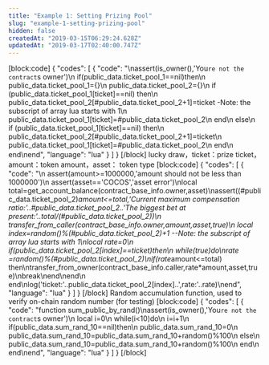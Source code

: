 ```yaml
---
title: "Example 1: Setting Prizing Pool"
slug: "example-1-setting-prizing-pool"
hidden: false
createdAt: "2019-03-15T06:29:24.628Z"
updatedAt: "2019-03-17T02:40:00.747Z"
---
```

[block:code]
{
  "codes": [
    {
      "code": "\nassert(is_owner(),'You`re not the contract`s owner')\n    if(public_data.ticket_pool_1==nil)then\n        public_data.ticket_pool_1={}\n        public_data.ticket_pool_2={}\n        if (public_data.ticket_pool_1[ticket]==nil) then\n            public_data.ticket_pool_2[#public_data.ticket_pool_2+1]=ticket -Note: the subscript of array lua starts with 1\n            public_data.ticket_pool_1[ticket]=#public_data.ticket_pool_2\n        end\n    else\n        if (public_data.ticket_pool_1[ticket]==nil) then\n            public_data.ticket_pool_2[#public_data.ticket_pool_2+1]=ticket\n            public_data.ticket_pool_1[ticket]=#public_data.ticket_pool_2\n        end\n    end\nend",
      "language": "lua"
    }
  ]
}
[/block]
lucky draw，ticket：prize ticket，amount：token amount，asset： token type
[block:code]
{
  "codes": [
    {
      "code": "\n    assert(amount>=1000000,'amount should not be less than 1000000')\n    assert(asset=='COCOS','asset error')\nlocal total=get_account_balance(contract_base_info.owner,asset)\nassert((#public_data.ticket_pool_2)*amount<=total,'Current maximum compensation ratio:'..#public_data.ticket_pool_2..'The biggest bet at present:'..total/(#public_data.ticket_pool_2))\n    transfer_from_caller(contract_base_info.owner,amount,asset,true)\n    local index=random()%(#public_data.ticket_pool_2)+1  --Note: the subscript of array lua starts with 1\nlocal rate=0\n    if(public_data.ticket_pool_2[index]==ticket)then\n        while(true)do\nrate =random()%(#public_data.ticket_pool_2)\nif(rate*amount<=total) then\ntransfer_from_owner(contract_base_info.caller,rate*amount,asset,true)\nbreak\nend\nend\n    end\nlog('ticket:'..public_data.ticket_pool_2[index]..',rate:'..rate)\nend",
      "language": "lua"
    }
  ]
}
[/block]
Random accumulation function, used to verify on-chain random number (for testing)
[block:code]
{
  "codes": [
    {
      "code": "function sum_public_by_rand()\nassert(is_owner(),'You`re not the contract`s owner')\n    local i=0\n    while(i<10)do\n        i=i+1\n        if(public_data.sum_rand_10==nil)then\n            public_data.sum_rand_10=0\n          public_data.sum_rand_10=public_data.sum_rand_10+random()%100\n        else\n            public_data.sum_rand_10=public_data.sum_rand_10+random()%100\n        end\n    end\nend",
      "language": "lua"
    }
  ]
}
[/block]
